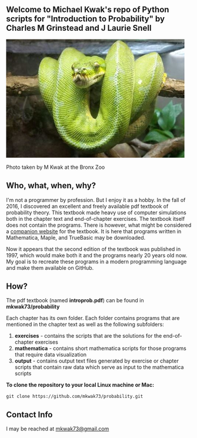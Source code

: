 ## Welcome to Michael Kwak's repo of Python scripts for "Introduction to Probability" by Charles M Grinstead and J Laurie Snell

![image of green python](/images/greenpython.jpg)

Photo taken by M Kwak at the Bronx Zoo

## Who, what, when, why?

I'm not a programmer by profession. But I enjoy it as a hobby. In the fall of 2016, I discovered an excellent and freely available pdf textbook of probability theory. This textbook made heavy use of computer simulations both in the chapter text and end-of-chapter exercises. The textbook itself does not contain the programs. There is however, what might be considered a [companion website](http://www.dartmouth.edu/~chance/teaching_aids/books_articles/probability_book/book.html) for the textbook. It is here that programs written in Mathematica, Maple, and TrueBasic may be downloaded. 

Now it appears that the second edition of the textbook was published in 1997, which would make both it and the programs nearly 20 years old now. My goal is to recreate these programs in a modern programming language and make them available on GitHub. 
 
## How?

The pdf textbook (named **introprob.pdf**) can be found in **mkwak73/probability**

Each chapter has its own folder. Each folder contains programs that are mentioned in the chapter text as well as the following subfolders:

1. **exercises** - contains the scripts that are the solutions for the end-of-chapter exercises 
2. **mathematica** - contains short mathematica scripts for those programs that require data visualization
3. **output** - contains output text files generated by exercise or chapter scripts that contain raw data which serve as input to the mathematica scripts

**To clone the repository to your local Linux machine or Mac:**
````
git clone https://github.com/mkwak73/probability.git
````

## Contact Info

I may be reached at mkwak73@gmail.com
